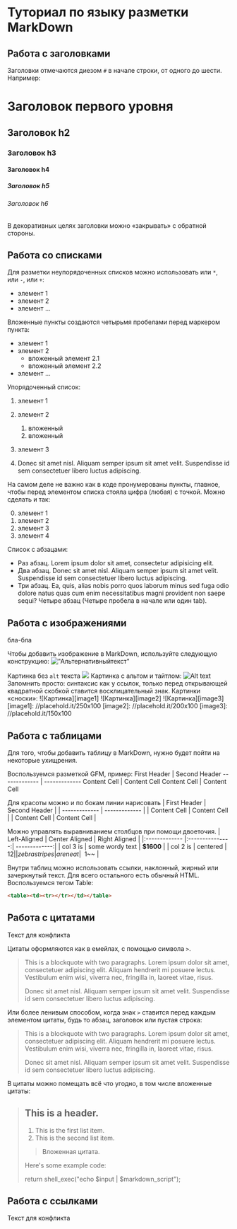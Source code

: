 # Туториал по языку разметки MarkDown

## Работа с заголовками

Заголовки отмечаются диезом `#` в начале строки, от
одного до шести. Например:
# Заголовок первого уровня #
## Заголовок h2 
### Заголовок h3
#### Заголовок h4
##### Заголовок h5
###### Заголовок h6

В декоративных целях заголовки можно «закрывать» с
обратной стороны.


## Работа со списками

Для разметки неупорядоченных списков можно использовать
или `*`, или `-`, или `+`:
- элемент 1
- элемент 2
- элемент ...

Вложенные пункты создаются четырьмя пробелами перед
маркером пункта:
* элемент 1
* элемент 2
  * вложенный элемент 2.1
  * вложенный элемент 2.2
* элемент ...

Упорядоченный список:

1. элемент 1
2. элемент 2
   1. вложенный
   2. вложенный
3. элемент 3

4. Donec sit amet nisl. Aliquam semper ipsum sit amet
velit. Suspendisse id sem consectetuer libero luctus
adipiscing.

На самом деле не важно как в коде пронумерованы пункты,
главное, чтобы перед элементом списка стояла цифра
(любая) с точкой. Можно сделать и так:

0. элемент 1
0. элемент 2
0. элемент 3
0. элемент 4

Список с абзацами:
* Раз абзац. Lorem ipsum dolor sit amet, consectetur
adipisicing elit.
* Два абзац. Donec sit amet nisl. Aliquam semper ipsum
sit amet velit. Suspendisse id sem consectetuer libero
luctus adipiscing.
* Три абзац. Ea, quis, alias nobis porro quos laborum
minus sed fuga odio dolore natus quas cum enim
necessitatibus magni provident non saepe sequi?
     Четыре абзац (Четыре пробела в начале или один tab).


## Работа с изображениями
бла-бла

Чтобы добавить изображение в MarkDown, используйте следующую конструкцию:
!["Альтернативныйтекст"](https://upload.wikimedia.org/wikipedia/commons/thumb/8/80/140-P1020281_-_Flickr_-_Laurie_Nature_Bee.jpg/1280px-140-P1020281_-_Flickr_-_Laurie_Nature_Bee.jpg)

Картинка без `alt` текста
![](//placehold.it/150x100)
Картинка с альтом и тайтлом:
![Alt text](//placehold.it/150x100 "Можно задать title")
Запомнить просто: синтаксис как у ссылок, только перед
открывающей квадратной скобкой ставится восклицательный
знак.
Картинки «сноски»:
![Картинка][image1]
![Картинка][image2]
![Картинка][image3]
[image1]: //placehold.it/250x100
[image2]: //placehold.it/200x100
[image3]: //placehold.it/150x100

## Работа с таблицами

Для того, чтобы добавить таблицу в MarkDown, нужно будет пойти на некоторые ухищрения. 

Воспользуемся разметкой GFM, пример:
First Header | Second Header
------------- | -------------
Content Cell | Content Cell
Content Cell | Content Cell

Для красоты можно и по бокам линии нарисовать
| First Header | Second Header |
| ------------- | ------------- |
| Content Cell | Content Cell |
| Content Cell | Content Cell |


Можно управлять выравниванием столбцов при помощи
двоеточия.
| Left-Aligned | Center Aligned | Right Aligned |
|:------------- |:---------------:| -------------:|
| col 3 is | some wordy text | **$1600** |
| col 2 is | centered | $12 |
| zebra stripes | are neat | ~~$1~~ |

Внутри таблиц можно использовать ссылки, наклонный,
жирный или зачеркнутый текст.
Для всего остального есть обычный HTML.
Воспользуемся тегом Table:
```HTML 
<table><td><tr></tr></td></table>
```

## Работа с цитатами
Текст для конфликта



Цитаты оформляются как в емейлах, с помощью символа `>`.

> This is a blockquote with two paragraphs. Lorem ipsum
dolor sit amet,
> consectetuer adipiscing elit. Aliquam hendrerit mi
posuere lectus.
> Vestibulum enim wisi, viverra nec, fringilla in,
laoreet vitae, risus.
>
> Donec sit amet nisl. Aliquam semper ipsum sit amet
velit. Suspendisse
> id sem consectetuer libero luctus adipiscing.

Или более ленивым способом, когда знак `>` ставится
перед каждым элементом цитаты, будь то абзац, заголовок
или пустая строка:

> This is a blockquote with two paragraphs. Lorem ipsum
dolor sit amet,
consectetuer adipiscing elit. Aliquam hendrerit mi
posuere lectus.
Vestibulum enim wisi, viverra nec, fringilla in, laoreet
vitae, risus.
>
> Donec sit amet nisl. Aliquam semper ipsum sit amet
velit. Suspendisse
id sem consectetuer libero luctus adipiscing.

В цитаты можно помещать всё что угодно, в том числе
вложенные цитаты:

> ## This is a header.
>
> 1. This is the first list item.
> 2. This is the second list item.
>
> > Вложенная цитата.
>
> Here's some example code:
>
> return shell_exec("echo $input |
$markdown_script");


## Работа с ссылками
Текст для конфликта